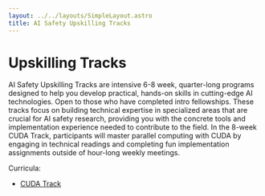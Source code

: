 ```yaml
---
layout: ../../layouts/SimpleLayout.astro
title: AI Safety Upskilling Tracks
---
```


#  Upskilling Tracks

AI Safety Upskilling Tracks are intensive 6-8 week, quarter-long programs designed to help you develop practical, hands-on skills in cutting-edge AI technologies. Open to those who have completed intro fellowships. These tracks focus on building technical expertise in specialized areas that are crucial for AI safety research, providing you with the concrete tools and implementation experience needed to contribute to the field.
In the 8-week CUDA Track, participants will master parallel computing with CUDA by engaging in technical readings and completing fun implementation assignments outside of hour-long weekly meetings. 

Curricula:

- [CUDA Track](/upskilling-tracks/cuda)
